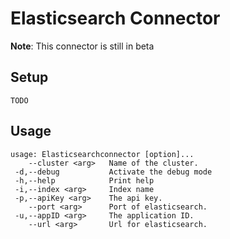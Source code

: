 Elasticsearch Connector
=======================

**Note**: This connector is still in beta

Setup
-----

```shell
TODO
```

Usage
-----

```shell
usage: Elasticsearchconnector [option]...
    --cluster <arg>   Name of the cluster.
 -d,--debug           Activate the debug mode
 -h,--help            Print help
 -i,--index <arg>     Index name
 -p,--apiKey <arg>    The api key.
    --port <arg>      Port of elasticsearch.
 -u,--appID <arg>     The application ID.
    --url <arg>       Url for elasticsearch.
```
